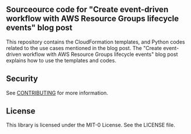 ## Sourceource code for "Create event-driven workflow with AWS Resource Groups lifecycle events" blog post

This repository contains the CloudFormation templates, and Python codes related to the use cases mentioned in the blog post. The "Create event-driven workflow with AWS Resource Groups lifecycle events" blog post explains how to use the templates and codes.

## Security

See [CONTRIBUTING](CONTRIBUTING.md#security-issue-notifications) for more information.

## License

This library is licensed under the MIT-0 License. See the LICENSE file.

